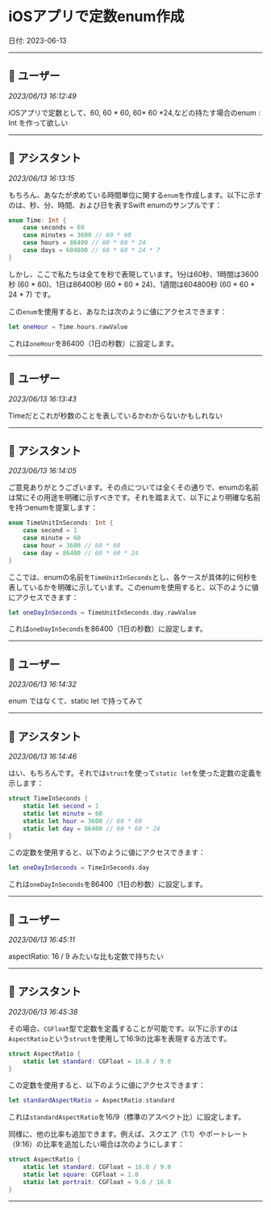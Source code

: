 # iOSアプリで定数enum作成

日付: 2023-06-13

---

## 👤 ユーザー
*2023/06/13 16:12:49*

iOSアプリで定数として、60, 60 * 60, 60* 60 *24,などの持たす場合のenum : Int を作って欲しい

---

## 🤖 アシスタント
*2023/06/13 16:13:15*

もちろん、あなたが求めている時間単位に関する`enum`を作成します。以下に示すのは、秒、分、時間、および日を表すSwift enumのサンプルです：

```swift
enum Time: Int {
    case seconds = 60
    case minutes = 3600 // 60 * 60
    case hours = 86400 // 60 * 60 * 24
    case days = 604800 // 60 * 60 * 24 * 7
}
```

しかし、ここで私たちは全てを秒で表現しています。1分は60秒、1時間は3600秒 (60 * 60)、1日は86400秒 (60 * 60 * 24)、1週間は604800秒 (60 * 60 * 24 * 7) です。

この`enum`を使用すると、あなたは次のように値にアクセスできます：

```swift
let oneHour = Time.hours.rawValue
```

これは`oneHour`を86400（1日の秒数）に設定します。

---

## 👤 ユーザー
*2023/06/13 16:13:43*

Timeだとこれが秒数のことを表しているかわからないかもしれない

---

## 🤖 アシスタント
*2023/06/13 16:14:05*

ご意見ありがとうございます。その点については全くその通りで、enumの名前は常にその用途を明確に示すべきです。それを踏まえて、以下により明確な名前を持つenumを提案します：

```swift
enum TimeUnitInSeconds: Int {
    case second = 1
    case minute = 60
    case hour = 3600 // 60 * 60
    case day = 86400 // 60 * 60 * 24
}
```

ここでは、enumの名前を`TimeUnitInSeconds`とし、各ケースが具体的に何秒を表しているかを明確に示しています。このenumを使用すると、以下のように値にアクセスできます：

```swift
let oneDayInSeconds = TimeUnitInSeconds.day.rawValue
```

これは`oneDayInSeconds`を86400（1日の秒数）に設定します。

---

## 👤 ユーザー
*2023/06/13 16:14:32*

enum ではなくて、static let で持ってみて

---

## 🤖 アシスタント
*2023/06/13 16:14:46*

はい、もちろんです。それでは`struct`を使って`static let`を使った定数の定義を示します：

```swift
struct TimeInSeconds {
    static let second = 1
    static let minute = 60
    static let hour = 3600 // 60 * 60
    static let day = 86400 // 60 * 60 * 24
}
```

この定数を使用すると、以下のように値にアクセスできます：

```swift
let oneDayInSeconds = TimeInSeconds.day
```

これは`oneDayInSeconds`を86400（1日の秒数）に設定します。

---

## 👤 ユーザー
*2023/06/13 16:45:11*

aspectRatio: 16 / 9 みたいな比も定数で持ちたい

---

## 🤖 アシスタント
*2023/06/13 16:45:38*

その場合、`CGFloat`型で定数を定義することが可能です。以下に示すのは`AspectRatio`という`struct`を使用して16:9の比率を表現する方法です。

```swift
struct AspectRatio {
    static let standard: CGFloat = 16.0 / 9.0
}
```

この定数を使用すると、以下のように値にアクセスできます：

```swift
let standardAspectRatio = AspectRatio.standard
```

これは`standardAspectRatio`を16/9（標準のアスペクト比）に設定します。

同様に、他の比率も追加できます。例えば、スクエア（1:1）やポートレート（9:16）の比率を追加したい場合は次のようにします：

```swift
struct AspectRatio {
    static let standard: CGFloat = 16.0 / 9.0
    static let square: CGFloat = 1.0
    static let portrait: CGFloat = 9.0 / 16.0
}
```

---
